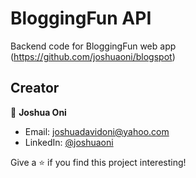 # BloggingFun API
Backend code for BloggingFun web app (https://github.com/joshuaoni/blogspot)

## Creator
👤 **Joshua Oni**

* Email: [joshuadavidoni@yahoo.com](mailto:joshuadavidoni@yahoo.com)
* LinkedIn: [@joshuaoni](https://www.linkedin.com/in/joshua-oni-387850223/)

Give a ⭐️ if you find this project interesting!


